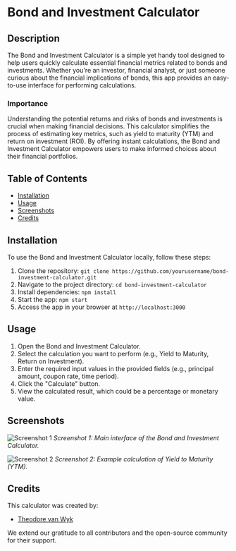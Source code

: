 # Bond and Investment Calculator

## Description

The Bond and Investment Calculator is a simple yet handy tool designed to help users quickly calculate essential financial metrics related to bonds and investments. Whether you're an investor, financial analyst, or just someone curious about the financial implications of bonds, this app provides an easy-to-use interface for performing calculations.

### Importance

Understanding the potential returns and risks of bonds and investments is crucial when making financial decisions. This calculator simplifies the process of estimating key metrics, such as yield to maturity (YTM) and return on investment (ROI). By offering instant calculations, the Bond and Investment Calculator empowers users to make informed choices about their financial portfolios.

## Table of Contents

- [Installation](#installation)
- [Usage](#usage)
- [Screenshots](#screenshots)
- [Credits](#credits)

## Installation

To use the Bond and Investment Calculator locally, follow these steps:

1. Clone the repository: `git clone https://github.com/yourusername/bond-investment-calculator.git`
2. Navigate to the project directory: `cd bond-investment-calculator`
3. Install dependencies: `npm install`
4. Start the app: `npm start`
5. Access the app in your browser at `http://localhost:3000`

## Usage

1. Open the Bond and Investment Calculator.
2. Select the calculation you want to perform (e.g., Yield to Maturity, Return on Investment).
3. Enter the required input values in the provided fields (e.g., principal amount, coupon rate, time period).
4. Click the "Calculate" button.
5. View the calculated result, which could be a percentage or monetary value.

## Screenshots

![Screenshot 1](screenshots/screenshot1.png)
*Screenshot 1: Main interface of the Bond and Investment Calculator.*

![Screenshot 2](screenshots/screenshot2.png)
*Screenshot 2: Example calculation of Yield to Maturity (YTM).*

## Credits

This calculator was created by:

- [Theodore van Wyk](https://github.com/TotallyTheo/gitHubTask2)

We extend our gratitude to all contributors and the open-source community for their support.
